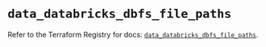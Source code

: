 # `data_databricks_dbfs_file_paths`

Refer to the Terraform Registry for docs: [`data_databricks_dbfs_file_paths`](https://registry.terraform.io/providers/databricks/databricks/1.89.0/docs/data-sources/dbfs_file_paths).
